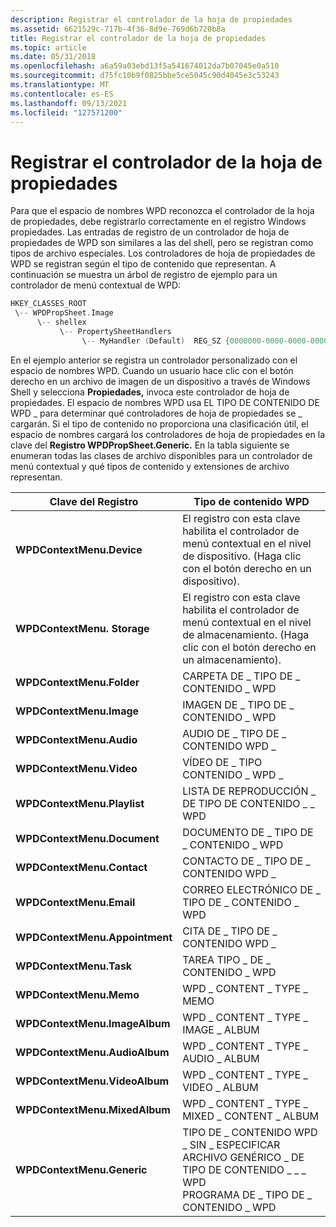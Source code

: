 ```yaml
---
description: Registrar el controlador de la hoja de propiedades
ms.assetid: 6621529c-717b-4f36-8d9e-769d6b720b8a
title: Registrar el controlador de la hoja de propiedades
ms.topic: article
ms.date: 05/31/2018
ms.openlocfilehash: a6a59a03ebd13f5a541674012da7b07045e0a510
ms.sourcegitcommit: d75fc10b9f0825bbe5ce5045c90d4045e3c53243
ms.translationtype: MT
ms.contentlocale: es-ES
ms.lasthandoff: 09/13/2021
ms.locfileid: "127571200"
---
```

# <a name="registering-your-property-sheet-handler"></a>Registrar el controlador de la hoja de propiedades

Para que el espacio de nombres WPD reconozca el controlador de la hoja de propiedades, debe registrarlo correctamente en el registro Windows propiedades. Las entradas de registro de un controlador de hoja de propiedades de WPD son similares a las del shell, pero se registran como tipos de archivo especiales. Los controladores de hoja de propiedades de WPD se registran según el tipo de contenido que representan. A continuación se muestra un árbol de registro de ejemplo para un controlador de menú contextual de WPD:


```C++
HKEY_CLASSES_ROOT
 \-- WPDPropSheet.Image
      \-- shellex
           \-- PropertySheetHandlers
                \-- MyHandler (Default)  REG_SZ {0000000-0000-0000-0000-000000000000}

```



En el ejemplo anterior se registra un controlador personalizado con el espacio de nombres WPD. Cuando un usuario hace clic con el botón derecho en un archivo de imagen de un dispositivo a través de Windows Shell y selecciona **Propiedades,** invoca este controlador de hoja de propiedades. El espacio de nombres WPD usa EL TIPO DE CONTENIDO DE WPD \_ para determinar qué controladores de hoja de propiedades se \_ cargarán. Si el tipo de contenido no proporciona una clasificación útil, el espacio de nombres cargará los controladores de hoja de propiedades en la clave del **Registro WPDPropSheet.Generic.** En la tabla siguiente se enumeran todas las clases de archivo disponibles para un controlador de menú contextual y qué tipos de contenido y extensiones de archivo representan.



| Clave del Registro                   | Tipo de contenido WPD                                                                                                               |
|--------------------------------|--------------------------------------------------------------------------------------------------------------------------------|
| **WPDContextMenu.Device**      | El registro con esta clave habilita el controlador de menú contextual en el nivel de dispositivo. (Haga clic con el botón derecho en un dispositivo).                   |
| **WPDContextMenu. Storage**     | El registro con esta clave habilita el controlador de menú contextual en el nivel de almacenamiento. (Haga clic con el botón derecho en un almacenamiento).                 |
| **WPDContextMenu.Folder**      | CARPETA DE \_ TIPO DE \_ CONTENIDO \_ WPD                                                                                                     |
| **WPDContextMenu.Image**       | IMAGEN DE \_ TIPO DE \_ CONTENIDO \_ WPD                                                                                                      |
| **WPDContextMenu.Audio**       | AUDIO DE \_ TIPO DE \_ CONTENIDO WPD \_                                                                                                      |
| **WPDContextMenu.Video**       | VÍDEO DE \_ TIPO CONTENIDO \_ WPD \_                                                                                                      |
| **WPDContextMenu.Playlist**    | LISTA DE REPRODUCCIÓN \_ DE TIPO DE CONTENIDO \_ \_ WPD                                                                                                   |
| **WPDContextMenu.Document**    | DOCUMENTO DE \_ TIPO DE \_ CONTENIDO \_ WPD                                                                                                   |
| **WPDContextMenu.Contact**     | CONTACTO DE \_ TIPO DE \_ CONTENIDO WPD \_                                                                                                    |
| **WPDContextMenu.Email**       | CORREO ELECTRÓNICO DE \_ TIPO DE \_ CONTENIDO \_ WPD                                                                                                      |
| **WPDContextMenu.Appointment** | CITA DE \_ TIPO DE \_ CONTENIDO WPD \_                                                                                                |
| **WPDContextMenu.Task**        | TAREA TIPO \_ DE \_ CONTENIDO \_ WPD                                                                                                       |
| **WPDContextMenu.Memo**        | WPD \_ CONTENT \_ TYPE \_ MEMO                                                                                                       |
| **WPDContextMenu.ImageAlbum**  | WPD \_ CONTENT \_ TYPE \_ IMAGE \_ ALBUM                                                                                               |
| **WPDContextMenu.AudioAlbum**  | WPD \_ CONTENT \_ TYPE \_ AUDIO \_ ALBUM                                                                                               |
| **WPDContextMenu.VideoAlbum**  | WPD \_ CONTENT \_ TYPE \_ VIDEO \_ ALBUM                                                                                               |
| **WPDContextMenu.MixedAlbum**  | WPD \_ CONTENT \_ TYPE \_ MIXED \_ CONTENT \_ ALBUM                                                                                      |
| **WPDContextMenu.Generic**     | TIPO DE \_ CONTENIDO WPD \_ SIN \_ ESPECIFICAR<br/> ARCHIVO GENÉRICO \_ DE TIPO DE CONTENIDO \_ \_ \_ WPD<br/> PROGRAMA DE \_ TIPO DE \_ CONTENIDO \_ WPD<br/> |



 

 

 




